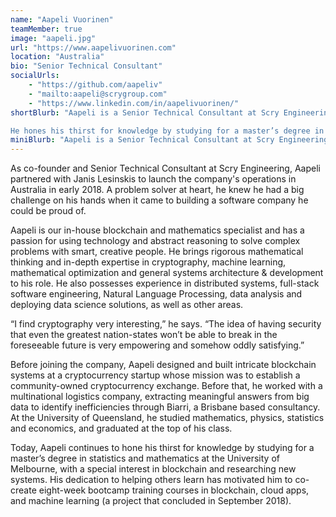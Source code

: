 ```yaml
---
name: "Aapeli Vuorinen"
teamMember: true
image: "aapeli.jpg"
url: "https://www.aapelivuorinen.com"
location: "Australia"
bio: "Senior Technical Consultant"
socialUrls:
    - "https://github.com/aapeliv"
    - "mailto:aapeli@scrygroup.com"
    - "https://www.linkedin.com/in/aapelivuorinen/"
shortBlurb: "Aapeli is a Senior Technical Consultant at Scry Engineering. As our in-house blockchain and mathematics specialist, he has a passion for using technology and abstract reasoning to solve complex problems with smart, creative people. He brings rigorous mathematical thinking and in-depth expertise in cryptography, mathematical optimization and general systems architecture & development to his role.

He hones his thirst for knowledge by studying for a master’s degree in statistics and mathematics at the University of Melbourne, with a special interest in blockchain and researching new systems."
miniBlurb: "Aapeli is a Senior Technical Consultant at Scry Engineering. As the company’s in-house blockchain and mathematics specialist, he has a passion for using technology and abstract reasoning to solve complex problems with smart, creative people."
---
```


As co-founder and Senior Technical Consultant at Scry Engineering, Aapeli partnered with Janis Lesinskis to launch the company's operations in Australia in early 2018. A problem solver at heart, he knew he had a big challenge on his hands when it came to building a software company he could be proud of.

Aapeli is our in-house blockchain and mathematics specialist and has a passion for using technology and abstract reasoning to solve complex problems with smart, creative people. He brings rigorous mathematical thinking and in-depth expertise in cryptography, machine learning, mathematical optimization and general systems architecture & development to his role. He also possesses experience in distributed systems, full-stack software engineering, Natural Language Processing, data analysis and deploying data science solutions, as well as other areas.

“I find cryptography very interesting,” he says. “The idea of having security that even the greatest nation-states won’t be able to break in the foreseeable future is very empowering and somehow oddly satisfying.”

Before joining the company, Aapeli designed and built intricate blockchain systems at a cryptocurrency startup whose mission was to establish a community-owned cryptocurrency exchange. Before that, he worked with a multinational logistics company, extracting meaningful answers from big data to identify inefficiencies through Biarri, a Brisbane based consultancy. At the University of Queensland, he studied mathematics, physics, statistics and economics, and graduated at the top of his class.

Today, Aapeli continues to hone his thirst for knowledge by studying for a master’s degree in statistics and mathematics at the University of Melbourne, with a special interest in blockchain and researching new systems. His dedication to helping others learn has motivated him to co-create eight-week bootcamp training courses in blockchain, cloud apps, and machine learning (a project that concluded in September 2018).

